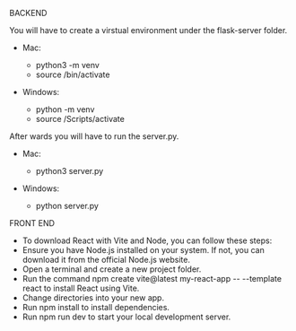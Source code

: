 BACKEND

  You will have to create a virstual environment under the flask-server folder. 
  - Mac: 
    - python3 -m venv <name>
    - source <name>/bin/activate
  
  - Windows: 
    - python -m venv <name>
    - source <name>/Scripts/activate
  
  After wards you will have to run the server.py.
  - Mac: 
    - python3 server.py
  
  - Windows:
    - python server.py

FRONT END
  - To download React with Vite and Node, you can follow these steps: 
  - Ensure you have Node.js installed on your system. If not, you can download it from the official Node.js website. 
  - Open a terminal and create a new project folder. 
  - Run the command npm create vite@latest my-react-app -- --template react to install React using Vite. 
  - Change directories into your new app. 
  - Run npm install to install dependencies. 
  - Run npm run dev to start your local development server. 
